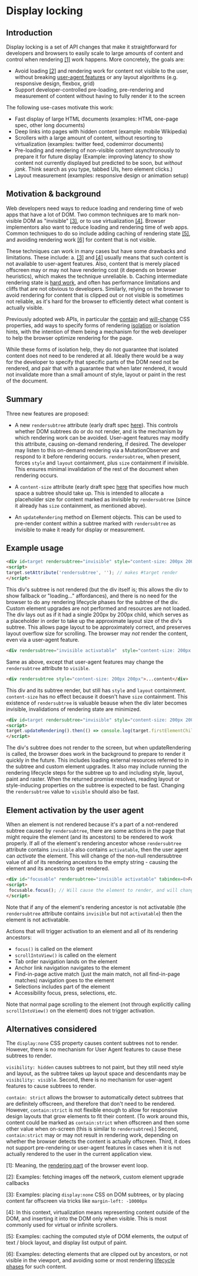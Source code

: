 # Display locking

## Introduction

Display locking is a set of API changes that make it straightforward for developers and browsers to easily scale to large amounts of content and control when rendering [\[1\]](#foot-notes) work happens. More concretely, the goals are:
* Avoid loading [\[2\]](#foot-notes) and rendering work for content not visible to the user, without breaking [user-agent features](https://github.com/WICG/display-locking/blob/master/user-agent-features.md) or any layout algorithms (e.g. responsive design, flexbox, grid)
* Support developer-controlled pre-loading, pre-rendering and measurement of content without having to fully render it to the screen

The following use-cases motivate this work:
* Fast display of large HTML documents (examples: HTML one-page spec, other long documents)
* Deep links into pages with hidden content (example: mobile Wikipedia)
* Scrollers with a large amount of content, without resorting to virtualization (examples: twitter feed, codemirror documents)
* Pre-loading and rendering of non-visible content asynchronously to prepare it for future display (Example: improving latency to show content not currently displayed but predicted to be soon, but *without jank*. Think search as you type, tabbed UIs, hero element clicks.)
* Layout measurement (examples: responsive design or animation setup)

## Motivation & background

Web developers need ways to reduce loading and rendering time of web apps that have a lot of DOM. Two common techniques are to mark non-visible DOM as "invisible" [\[3\]](#foot-notes), or to use virtualization [\[4\]](#foot-notes). Browser implementors also want to reduce loading and rendering time of web apps. Common techniques to do so include adding caching of rendering state [\[5\]](#foot-notes), and avoiding rendering work [\[6\]](#foot-notes) for content that is not visible.

These techniques can work in many cases but have some drawbacks and limitations. These include:
a. [\[3\]](#foot-notes) and [\[4\]](#foot-notes) usually means that such content is not available to user-agent features. Also, content that is merely placed offscreen may or may not have rendering cost (it depends on browser heuristics), which makes the technique unreliable.
b. Caching intermediate rendering state is [hard work](https://martinfowler.com/bliki/TwoHardThings.html), and often has performance limitations and cliffs that are not obvious to developers. Similarly, relying on the browser to avoid rendering for content that is clipped out or not visible is sometimes not reliable, as it's hard for the browser to efficiently detect what content is actually visible.

Previously adopted web APIs, in particular the [contain](https://developer.mozilla.org/en-US/docs/Web/CSS/contain) and [will-change](https://developer.mozilla.org/en-US/docs/Web/CSS/will-change) CSS properties, add ways to specify forms of rendering [isolation](https://github.com/chrishtr/rendering/blob/master/isolation.md) or isolation hints, with the intention of them being a mechanism for the web developer to help the browser optimize rendering for the page.

While these forms of isolation help, they do not guarantee that isolated content does not need to be rendered at all. Ideally there would be a way for the developer to specify that specific parts of the DOM need not be rendered, and pair that with a guarantee that when later rendered, it would not invalidate more than a small amount of style, layout or paint in the rest of the document.

## Summary

Three new features are proposed:

* A new `rendersubtree` attribute (early draft spec [here](https://chrishtr.github.io/html/output/#the-rendersubtree-attribute)). This controls whether DOM subtrees do or do not render, and is the mechanism by which rendering work can be avoided. User-agent features may modify this attribute, causing on-demand rendering, if desired. The developer may listen to this on-demand rendering via a MutationObserver and respond to it before rendering occurs. `rendersubtree`, when present, forces `style` and `layout` containment, plus `size` containment if invisible. This ensures minimal invalidation of the rest of the document when rendering occurs.

* A `content-size` attribute (early draft spec [here](http://tabatkins.github.io/specs/css-content-size/) that specifies how much space a subtree should take up. This is intended to allocate a placeholder size for content marked as invisible by `rendersubtree` (since it already has `size` containment, as mentioned above).

* An `updateRendering` method on Element objects. This can be used to pre-render content within a subtree marked with `rendersubtree` as invisible to make it ready for display or measurement.

## Example usage

```html
<div id=target rendersubtree="invisible" style="content-size: 200px 200px">...content...</div>
<script>
target.setAttribute('rendersubtree', ''); // makes #target render
</script>
```
This div's subtree is not rendered (but the div itself is; this allows the div to show fallback or "loading..." affordances), and there is no need for the browser to do any rendering lifecycle phases for the subtree of the div. Custom element upgrades are not performed and resources are not loaded. The div lays out as if it had a single 200px by 200px child, which serves as a placeholder in order to take up the approximate layout size of the div's subtree. This allows page layout to be approximately correct, and preserves layout overflow size for scrolling. The browser may *not* render the content, even via a user-agent feature.

```html
<div rendersubtree="invisible activatable"  style="content-size: 200px 200px">...content</div>
```
Same as above, except that user-agent features may change the `rendersubtree` attribute to `visible`.

```html
<div rendersubtree style="content-size: 200px 200px">...content</div>
```
This div and its subtree render, but still has `style` and `layout` containment. `content-size` has no effect because it doesn't have `size` containment. This existence of `rendersubtree` is valuable beause when the div later becomes invisible, invalidations of rendering state are minimized.

```html
<div id=target rendersubtree="invisible" style="content-size: 200px 200px">...content...</div>
<script>
target.updateRendering().then(() => console.log(target.firstElementChild.offsetTop)); // fast!
</script>
```
The div's subtree does not render to the screen, but when updateRendering is called, the browser does work in the background to prepare to render it quickly in the future. This includes loading external resources referred to in the subtree and custom element upgrades. It also may include running the rendering lifecycle steps for the subtree up to and including style, layout, paint and raster. When the returned promise resolves, reading layout or style-inducing properties on the subtree is expected to be fast. Changing the `rendersubtree` value to `visible` should also be fast.

## Element activation by the user agent

When an element is not rendered because it's a part of a not-rendered subtree caused by `rendersubtree`, there are some actions in the page that might require the element (and its ancestors) to be rendered to work properly. If all of the element's rendering ancestor whose `rendersubtree` attribute contains `invisible` also contains `activatable`, then the user agent can *activate* the element. This will change of the non-null rendersubtree value of all of its rendering ancestors to the empty string - causing the element and its ancestors to get rendered.

```html
<div id="focusable" rendersubtree="invisible activatable" tabindex=0>Focus me!</div>
<script>
 focusable.focus(); // Will cause the element to render, and will change the rendersubtree value to "" (empty string)
</script>
```

Note that if any of the element's rendering ancestor is not activatable (the `rendersubtree` attribute contains `invisible` but not `activatable`) then the element is not activatable.

Actions that will trigger activation to an element and all of its rendering ancestors:

- `focus()` is called on the element
- `scrollIntoView()` is called on the element
- Tab order navigation lands on the element
- Anchor link navigation navigates to the element
- Find-in-page active match (just the main match, not all find-in-page matches) navigation goes to the element
- Selections includes part of the element
- Accessibility focus, press, selections, etc.

Note that normal page scrolling to the element (not through explicitly calling `scrollIntoView()` on the element) does not trigger activation.

## Alternatives considered

The `display:none` CSS property causes content subtrees not to render. However, there is no mechanism for User Agent features to cause these subtrees to render.

`visibility: hidden` causes subtrees to not paint, but they still need style and layout, as the subtree takes up layout space and descendants may be `visibility: visible`. Second, there is no mechanism for user-agent features to cause subtrees to render.

`contain: strict` allows the browser to automatically detect subtrees that are definitely offscreen, and therefore that don't need to be rendered. However, `contain:strict` is not flexible enough to allow for responsive design layouts that grow elements to fit their content. (To work around this, content could be marked as `contain:strict` when offscreen and then some other value when on-screen (this is similar to `rendersubtree`).) Second, `contain:strict` may or may not result in rendering work, depending on whether the browser detects the content is actually offscreen. Third, it does not support pre-rendering or user-agent features in cases when it is not actually rendered to the user in the current application view.

<a name="foot-notes"></a>

[1]: Meaning, the [rendering part](https://github.com/chrishtr/rendering/blob/master/rendering-event-loop.md) of the browser event loop.

[2]: Examples: fetching images off the network, custom element upgrade callbacks

[3]: Examples: placing `display:none` CSS on DOM subtrees, or by placing content far offscreen via tricks like `margin-left: -10000px`

[4]: In this context, virtualization means representing content outside of the DOM, and inserting it into the DOM only when visible. This is most commonly used for virtual or infinite scrollers.

[5]: Examples: caching the computed style of DOM elements, the output of text / block layout, and display list output of paint.

[6]: Examples: detecting elements that are clipped out by ancestors, or not visible in the viewport, and avoiding some or most rendering [lifecycle phases](https://github.com/WICG/display-locking/blob/master/lifecycle.md) for such content.
